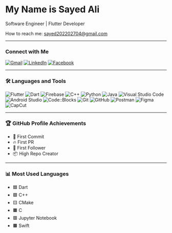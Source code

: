 #  My Name is Sayed Ali

 Software Engineer | Flutter Developer

 How to reach me: [sayed202202704@gmail.com](mailto:‏‪sayed3li.dev@gmail.com‬‏)

---

###  Connect with Me

[![Gmail](https://img.shields.io/badge/Gmail-D14836?style=for-the-badge&logo=gmail&logoColor=white)](https://myaccount.google.com/?utm_source=OGB&utm_medium=app&authuser=0)
[![LinkedIn](https://img.shields.io/badge/LinkedIn-0077B5?style=for-the-badge&logo=linkedin&logoColor=white)](https://www.linkedin.com/in/sayed-ali-a4ab16356?utm_source=share&utm_campaign=share_via&utm_content=profile&utm_medium=android_app)
[![Facebook](https://img.shields.io/badge/Facebook-1877F2?style=for-the-badge&logo=facebook&logoColor=white)](https://www.facebook.com/share/1FcYfU3PdA/?mibextid=qi2Omg)


---

### 🛠️ Languages and Tools

![Flutter](https://img.shields.io/badge/Flutter-02569B?style=flat&logo=flutter&logoColor=white)
![Dart](https://img.shields.io/badge/Dart-0175C2?style=flat&logo=dart&logoColor=white)
![Firebase](https://img.shields.io/badge/Firebase-FFCA28?style=flat&logo=firebase&logoColor=black)
![C++](https://img.shields.io/badge/C++-00599C?style=flat&logo=c%2B%2B&logoColor=white)
![Python](https://img.shields.io/badge/Python-3776AB?style=flat&logo=python&logoColor=white)
![Java](https://img.shields.io/badge/Java-ED8B00?style=flat&logo=java&logoColor=white)
![Visual Studio Code](https://img.shields.io/badge/VS_Code-007ACC?style=flat&logo=visual-studio-code&logoColor=white)
![Android Studio](https://img.shields.io/badge/Android%20Studio-3DDC84?style=flat&logo=android-studio&logoColor=white)
![Code::Blocks](https://img.shields.io/badge/Code::Blocks-000000?style=flat&logo=codeblocks&logoColor=white)
![Git](https://img.shields.io/badge/Git-F05032?style=flat&logo=git&logoColor=white)
![GitHub](https://img.shields.io/badge/GitHub-181717?style=flat&logo=github&logoColor=white)
![Postman](https://img.shields.io/badge/Postman-FF6C37?style=flat&logo=postman&logoColor=white)
![Figma](https://img.shields.io/badge/Figma-F24E1E?style=flat&logo=figma&logoColor=white)
![CapCut](https://img.shields.io/badge/CapCut-000000?style=flat&logo=capcut&logoColor=white)

---




### 🏆 GitHub Profile Achievements

- 🚀 First Commit
- 🔥 First PR
- 👥 First Follower
- 📦 High Repo Creator

---

### 📊 Most Used Languages

- 🟦 Dart
- 🟪 C++ 
- 🟨 CMake 
- 🟧 C 
- 🟥 Jupyter Notebook 
- 🟫 Swift 

